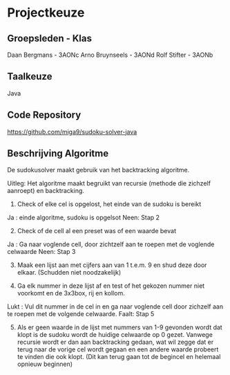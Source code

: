 # Projectkeuze

## Groepsleden - Klas

Daan Bergmans - 3AONc
Arno Bruynseels - 3AONd
Rolf Stifter - 3AONb

## Taalkeuze

Java

## Code Repository

https://github.com/miga9/sudoku-solver-java

## Beschrijving Algoritme

De sudokusolver maakt gebruik van het backtracking algoritme.

Uitleg: Het algoritme maakt begruikt van recursie (methode die zichzelf aanroept) en backtracking.

1)	Check of elke cel is opgelost, het einde van de sudoku is bereikt

Ja : einde algoritme, sudoku is opgelsot
Neen: Stap 2

2)	Check of de cell al een preset was of een waarde bevat

Ja : Ga naar voglende cell, door zichtzelf aan te roepen met de voglende celwaarde
Neen: Stap 3

3)	Maak een lijst aan met cijfers aan van 1 t.e.m. 9 en shud deze door elkaar. (Schudden niet noodzakelijk)

4)	Ga elk nummer in deze lijst af en test of het gekozen nummer niet voorkomt en de 3x3box, rij en kollom. 

Lukt : Vul dit nummer in de cel in en ga naar voglende cell door zichzelf aan te roepen met de volgende celwaarde.
Faalt: Stap 5

5)	Als er geen waarde in de lijst met nummers van 1-9 gevonden wordt dat klopt is de sudoku wordt de huidige celwaarde op 0 gezet. Vanwege recursie wordt er dan aan backtracking gedaan, wat wil zegge dat er terug naar de vorige cel wordt gegaan en een andere waarde probeert te vinden die ook klopt. (Dit kan terug gaan tot de begincel en helemaal opnieuw beginnen)


